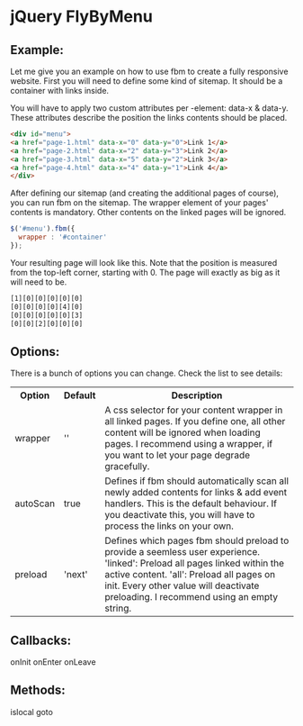jQuery FlyByMenu
=========

Example:
---

Let me give you an example on how to use fbm to create a fully responsive website.
First you will need to define some kind of sitemap. It should be a container with links inside.

You will have to apply two custom attributes per <a>-element: data-x & data-y.
These attributes describe the position the links contents should be placed.

```html
<div id="menu">
<a href="page-1.html" data-x="0" data-y="0">Link 1</a>
<a href="page-2.html" data-x="2" data-y="3">Link 2</a>
<a href="page-3.html" data-x="5" data-y="2">Link 3</a>
<a href="page-4.html" data-x="4" data-y="1">Link 4</a>
</div>
```
After defining our sitemap (and creating the additional pages of course), you can run fbm on the sitemap.
The wrapper element of your pages' contents is mandatory. Other contents on the linked pages will be ignored.

```javascript
$('#menu').fbm({
  wrapper : '#container'
});
```

Your resulting page will look like this. Note that the position is measured from the top-left corner, starting with 0.
The page will exactly as big as it will need to be.

```html
[1][0][0][0][0][0]
[0][0][0][0][4][0]
[0][0][0][0][0][3]
[0][0][2][0][0][0]
```

Options:
---

There is a bunch of options you can change. Check the list to see details:

<table>
  <tr>
    <th>Option</th>
    <th>Default</th>
    <th>Description</th>
  </tr>
  <tr>
    <td>wrapper</td>
    <td>''</td>
    <td>
      A css selector for your content wrapper in all linked pages.
      If you define one, all other content will be ignored when loading pages.
      I recommend using a wrapper, if you want to let your page degrade gracefully.
    </td>
  </tr>
  <tr>
    <td>autoScan</td>
    <td>true</td>
    <td>
      Defines if fbm should automatically scan all newly added contents for links & add event handlers.
      This is the default behaviour. If you deactivate this, you will have to process the links on your own.
    </td>
  </tr>
  <tr>
    <td>preload</td>
    <td>'next'</td>
    <td>
      Defines which pages fbm should preload to provide a seemless user experience.
      'linked': Preload all pages linked within the active content.
      'all': Preload all pages on init.
      Every other value will deactivate preloading. I recommend using an empty string.
    </td>
  </tr>
</table>

Callbacks:
---

onInit
onEnter
onLeave

Methods:
---

islocal
goto